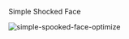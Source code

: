 Simple Shocked Face

![simple-spooked-face-optimize](https://github.com/user-attachments/assets/b9cbfa1e-22d9-4b69-807f-c2ee02ba5093)
